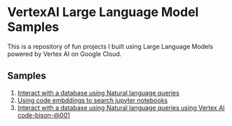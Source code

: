 # VertexAI Large Language Model Samples

This is a repository of fun projects I built using Large Language Models powered by Vertex AI on Google Cloud.

## Samples
1. [Interact with a database using Natural language queries](/interact_with_a_database_using_natural_language.ipynb)
2. [Using code embddings to search jupyter notebooks](/code_embedding_search.ipynb)
3. [Interact with a database using Natural language queries using Vertex AI code-bison-@001](interact_with_a_database_using_natural_language_codegen.ipynb)



